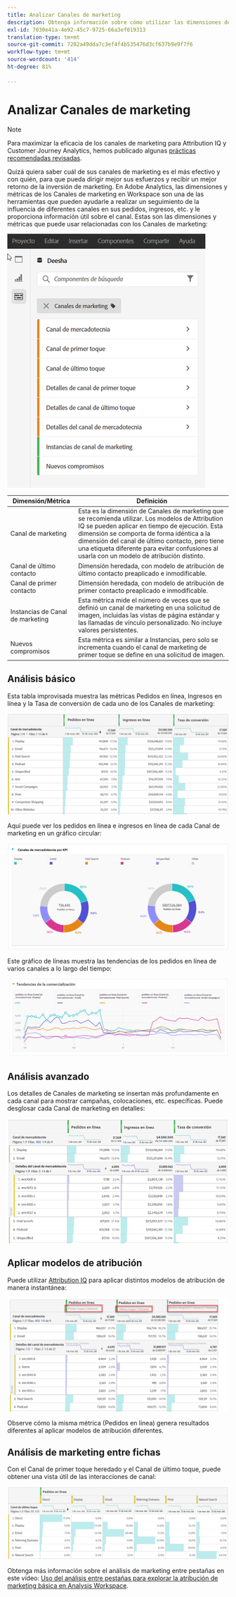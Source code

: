 ```yaml
---
title: Analizar Canales de marketing
description: Obtenga información sobre cómo utilizar las dimensiones de Canales de marketing en Workspace.
exl-id: 7030e41a-4e92-45c7-9725-66a3ef019313
translation-type: tm+mt
source-git-commit: 7202a49dda7c3ef4f4b535476d3cf637b9e9f7f6
workflow-type: tm+mt
source-wordcount: '414'
ht-degree: 81%

---
```


# Analizar Canales de marketing

>[!NOTE]
>
>Para maximizar la eficacia de los canales de marketing para Attribution IQ y Customer Journey Analytics, hemos publicado algunas [prácticas recomendadas revisadas](/help/components/c-marketing-channels/mchannel-best-practices.md).

Quizá quiera saber cuál de sus canales de marketing es el más efectivo y con quién, para que pueda dirigir mejor sus esfuerzos y recibir un mejor retorno de la inversión de marketing. En Adobe Analytics, las dimensiones y métricas de los Canales de marketing en Workspace son una de las herramientas que pueden ayudarle a realizar un seguimiento de la influencia de diferentes canales en sus pedidos, ingresos, etc. y le proporciona información útil sobre el canal. Estas son las dimensiones y métricas que puede usar relacionadas con los Canales de marketing:

![](assets/mc-dims.png)

| Dimensión/Métrica | Definición |
| --- | --- |
| Canal de marketing | Esta es la dimensión de Canales de marketing que se recomienda utilizar. Los modelos de Attribution IQ se pueden aplicar en tiempo de ejecución. Esta dimensión se comporta de forma idéntica a la dimensión del canal de último contacto, pero tiene una etiqueta diferente para evitar confusiones al usarla con un modelo de atribución distinto. |
| Canal de último contacto | Dimensión heredada, con modelo de atribución de último contacto preaplicado e inmodificable. |
| Canal de primer contacto | Dimensión heredada, con modelo de atribución de primer contacto preaplicado e inmodificable. |
| Instancias de Canal de marketing | Esta métrica mide el número de veces que se definió un canal de marketing en una solicitud de imagen, incluidas las vistas de página estándar y las llamadas de vínculo personalizado. No incluye valores persistentes. |
| Nuevos compromisos | Esta métrica es similar a Instancias, pero solo se incrementa cuando el canal de marketing de primer toque se define en una solicitud de imagen. |

## Análisis básico

Esta tabla improvisada muestra las métricas Pedidos en línea, Ingresos en línea y la Tasa de conversión de cada uno de los Canales de marketing:

![](assets/mc-viz1.png)

Aquí puede ver los pedidos en línea e ingresos en línea de cada Canal de marketing en un gráfico circular:

![](assets/mc-viz2.png)

Este gráfico de líneas muestra las tendencias de los pedidos en línea de varios canales a lo largo del tiempo:

![](assets/mc-viz3.png)

## Análisis avanzado

Los detalles de Canales de marketing se insertan más profundamente en cada canal para mostrar campañas, colocaciones, etc. específicas. Puede desglosar cada Canal de marketing en detalles:

![](assets/mc-viz4.png)

## Aplicar modelos de atribución

Puede utilizar [Attribution IQ](https://docs.adobe.com/content/help/es-ES/analytics/analyze/analysis-workspace/panels/attribution.html) para aplicar distintos modelos de atribución de manera instantánea:

![](assets/mc-viz5.png)

Observe cómo la misma métrica (Pedidos en línea) genera resultados diferentes al aplicar modelos de atribución diferentes.

## Análisis de marketing entre fichas

Con el Canal de primer toque heredado y el Canal de último toque, puede obtener una vista útil de las interacciones de canal:

![](assets/mc-viz6.png)

Obtenga más información sobre el análisis de marketing entre pestañas en este vídeo: [Uso del análisis entre pestañas para explorar la atribución de marketing básica en Analysis Workspace](https://docs.adobe.com/content/help/en/analytics-learn/tutorials/analysis-workspace/attribution-iq/using-cross-tab-analysis-to-explore-basic-marketing-attribution-in-analysis-workspace.html).
